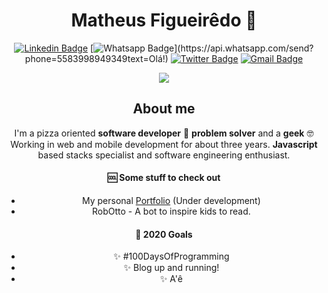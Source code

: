 <div style="text-align:center">

# Matheus Figueirêdo :rocket:

[![Linkedin Badge](https://img.shields.io/badge/-LinkedIn-blue?style=flat-square&logo=Linkedin&logoColor=white&link=https://www.linkedin.com/in/matheussousaf/)](https://www.linkedin.com/in/matheussousaf/)
[![Whatsapp Badge](https://img.shields.io/badge/-Whatsapp-4CA143?style=flat-square&labelColor=4CA143&logo=whatsapp&logoColor=white&link=https://api.whatsapp.com/send?phone=5583998949349&text=Olá!)](https://api.whatsapp.com/send?phone=5583998949349text=Olá!)
[![Twitter Badge](https://img.shields.io/badge/-Twitter-1ca0f1?style=flat-square&labelColor=1ca0f1&logo=twitter&logoColor=white&link=https://twitter.com/matheussousaf4)](https://twitter.com/matheussousaf4)
[![Gmail Badge](https://img.shields.io/badge/-Gmail-c14438?style=flat-square&logo=Gmail&logoColor=white&link=mailto:matheussousaf.js@gmail.com)](mailto:matheussousaf.js@gmail.com)

<img src="https://media.giphy.com/media/w2KHfIlI3V7bi/giphy.gif" />

<br/>

## About me

I'm a pizza oriented **software developer** :rocket: **problem solver** and a **geek** :nerd_face: Working in web and mobile development for about three years. **Javascript** based stacks specialist and software engineering enthusiast.

#### :cool: Some stuff to check out

- My personal [Portfolio](https://portfolio.matheussousaf.now.sh) (Under development)
- RobOtto - A bot to inspire kids to read.

#### :rocket: 2020 Goals

- :sparkles: #100DaysOfProgramming
- :sparkles: Blog up and running!
- :sparkles: A'ê 
